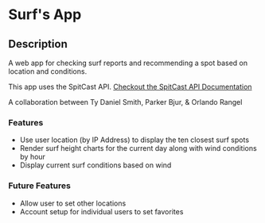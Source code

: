 # Surf's App

## Description
A web app for checking surf reports and recommending a spot based on location and conditions.

This app uses the SpitCast API. [Checkout the SpitCast API Documentation](http://www.spitcast.com/api/docs/)

A collaboration between Ty Daniel Smith, Parker Bjur, & Orlando Rangel

### Features
* Use user location (by IP Address) to display the ten closest surf spots
* Render surf height charts for the current day along with wind conditions by hour
* Display current surf conditions based on wind

### Future Features

* Allow user to set other locations
* Account setup for individual users to set favorites
